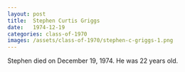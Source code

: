 ```yaml
---
layout: post
title:  Stephen Curtis Griggs
date:   1974-12-19
categories: class-of-1970
images: /assets/class-of-1970/stephen-c-griggs-1.png
---
```

Stephen died on December 19, 1974.  He was 22 years old.
